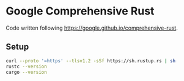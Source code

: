 # Google Comprehensive Rust

Code written following https://google.github.io/comprehensive-rust.

## Setup

```sh
curl --proto '=https' --tlsv1.2 -sSf https://sh.rustup.rs | sh
rustc --version
cargo --version
```
